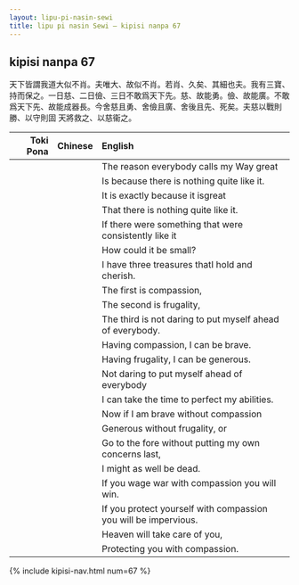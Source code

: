 ```yaml
---
layout: lipu-pi-nasin-sewi
title: lipu pi nasin Sewi — kipisi nanpa 67
---
```


## kipisi nanpa 67

天下皆謂我道大似不肖。夫唯大、故似不肖。若肖、久矣、其細也夫。我有三寶、持而保之。一日慈、二日儉、三日不敢爲天下先。慈、故能勇。儉、故能廣。不敢 爲天下先、故能成器長。今舍慈且勇、舍儉且廣、舍後且先、死矣。夫慈以戰則勝、以守則固 天將救之、以慈衞之。

| Toki Pona | Chinese | English
|-:|:-:|:-
|  |  | The reason everybody calls my Way great
|  |  | Is because there is nothing quite like it.
|  |  | It is exactly because it isgreat
|  |  | That there is nothing quite like it.
|  |  | If there were something that were consistently like it
|  |  | How could it be small?
|  |  | I have three treasures thatI hold and cherish.
|  |  | The first is compassion,
|  |  | The second is frugality,
|  |  | The third is not daring to put myself ahead of everybody.
|  |  | Having compassion, I can be brave.
|  |  | Having frugality, I can be generous.
|  |  | Not daring to put myself ahead of everybody
|  |  | I can take the time to perfect my abilities.
|  |  | Now if I am brave without compassion
|  |  | Generous without frugality, or
|  |  | Go to the fore without putting my own concerns last,
|  |  | I might as well be dead.
|  |  | If you wage war with compassion you will win.
|  |  | If you protect yourself with compassion you will be impervious.
|  |  | Heaven will take care of you,
|  |  | Protecting you with compassion.

{% include kipisi-nav.html num=67 %}

